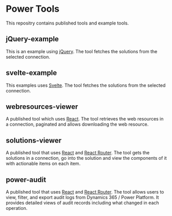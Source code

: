 # Power Tools

This repositry contains published tools and example tools.

## jQuery-example

This is an example using [jQuery](https://jquery.com/). The tool fetches the solutions from the selected connection.

## svelte-example

This examples uses [Svelte](https://svelte.dev/). The tool fetches the solutions from the selected connection.

## webresources-viewer

A published tool which uses [React](https://reactjs.org/). The tool retrieves the web resources in a connection, paginated and allows downloading the web resource.

## solutions-viewer

A published tool that uses [React](https://reactjs.org/) and [React Router](https://reactrouter.com/). The tool gets the solutions in a connection, go into the solution and view the components of it with actionable items on each item.

## power-audit

A published tool that uses [React](https://reactjs.org/) and [React Router](https://reactrouter.com/). The tool allows users to view, filter, and export audit logs from Dynamics 365 / Power Platform. It provides detailed views of audit records including what changed in each operation.
